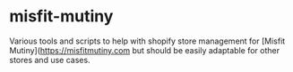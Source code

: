 # misfit-mutiny

Various tools and scripts to help with shopify store management for [Misfit Mutiny](https://misfitmutiny.com but should be easily adaptable for other stores and use cases.
